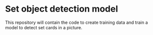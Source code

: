 # Set object detection model

This repository will contain the code to create training data and train a model to detect set cards in a picture.


